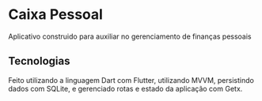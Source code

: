 # Caixa Pessoal 
Aplicativo construido para auxiliar no gerenciamento de finanças pessoais
## Tecnologias
Feito utilizando a linguagem Dart com Flutter, utilizando MVVM, persistindo dados com SQLite, e gerenciado rotas e estado da aplicação com Getx.  